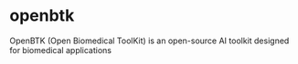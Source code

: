 # openbtk
OpenBTK (Open Biomedical ToolKit) is an open-source AI toolkit designed for biomedical applications
